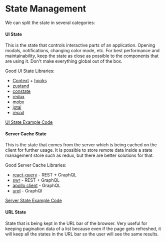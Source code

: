 # State Management

We can split the state in several categories:

#### UI State

This is the state that controls interactive parts of an application. Opening modals, notifications, changing color mode, etc. For best performance and maintainability, keep the state as close as possible to the components that are using it. Don't make everything global out of the box.

Good UI State Libraries:

- [Context](https://reactjs.org/docs/context.html) + [hooks](https://reactjs.org/docs/hooks-intro.html)
- [zustand](https://github.com/pmndrs/zustand)
- [constate](https://github.com/diegohaz/constate)
- [redux](https://redux.js.org/)
- [mobx](https://mobx.js.org)
- [jotai](https://github.com/pmndrs/jotai)
- [recoil](https://recoiljs.org/)

[UI State Example Code](../src/stores/notifications.ts)

#### Server Cache State

This is the state that comes from the server which is being cached on the client for further usage. It is possible to store remote data inside a state management store such as redux, but there are better solutions for that.

Good Server Cache Libraries:

- [react-query](https://react-query.tanstack.com/) - REST + GraphQL
- [swr]() - REST + GraphQL
- [apollo client]() - GraphQL
- [urql]() - GraphQl

[Server State Example Code](../src/features/discussions/api/getDiscussions.ts)

#### URL State

State that is being kept in the URL bar of the browser. Very useful for keeping pagination data of a list because even if the page gets refreshed, it will keep all the states in the URL bar so the user will see the same results.
